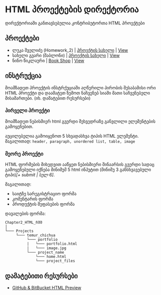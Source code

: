 # HTML პროექტების დირექტორია

დირექტორიაში განთავსებულია კონტრიბუტორთა HTML პროექტები

## პროექტები
- ლუკა შველიძე (Homework_2) | [პროექტის სახელი](/Chapter02_HTML_CSS/Luka_Shvelidze) | [View](https://htmlpreview.github.io/?https://github.com/Lukino2772/Python-Internship-2025/blob/main/Chapter02_HTML_CSS/Luka_Shvelidze/index.html)
- სახელი გვარი (შაბლონი) | [პროექტის სახელი](/Chapter2_HTML/Projects/საჩვენებელი_მისამართი) | [View](/საჩვენებელი_მისამართი)
- ნინო წიკლაური | [Book Shop](/Chapter02_HTML_CSS/Projects/Nino%20Tsiklauri/Book_Shop/index.html) | [View](https://htmlpreview.github.io/?https://github.com/Tsiklaurii/Python-Internship-2025/blob/main/Chapter02_HTML_CSS/Projects/Nino%20Tsiklauri/Book_Shop/index.html)

## ინსტრუქცია
მოამზადეთ პროექტის ინსტრქუციაში აღწერილი პირობის შესაბამისი ორი HTML პროექტი და დაამატეთ ზემოთ ნაჩვენებ სიაში მათი საჩვენებელი მისამართები. (იხ. დამატებით რესურსები)

### პირველი პროექტი
მოამზადეთ ნებისმიერ html გვერდი შეხვედრაზე განვლილი ელემენტების გამოყენებით. 

აუცილებელია გამოიყენოთ 5 სხვადასხვა ტიპის HTML ელემენტი.
მაგალითად: ```header, paragraph, unordered list, table, image```

### მეორე პროექტი

HTML ფორმების მიხედვით ააწყეთ ნებისმიერი შინაარსის გვერდი სადაც გამოყენებული იქნება
მინიმუმ 5 html ინპუტით (მინიმუ 3 განსხვავებული ტიპი)_[+ submit | სულ 6]_.

მაგალითად:
- საიტზე სარეგისტრაციო ფორმა
- კომენტარის ფორმა
- პროდუქტის შეფასების ფორმა

დავალების ფორმა:
```
Chapter2_HTML_ჩშშ
│   
└─── Projects
     └─── temur_chichua
          └─── portfolio
          |   └─── portfolio.html
          |   └─── image.jpg
          └─── project_name
              └─── home.html
              └─── project_files    
```

## დამატებითი რესურსები
- [GitHub & BitBucket HTML Preview](https://htmlpreview.github.io/)
